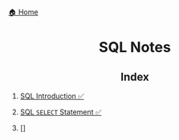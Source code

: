[🏠 Home](../../README.md)

<h1 style="text-align: center">SQL Notes</h1>

<h2 style="text-align: center">Index</h2>

1. [SQL Introduction ✅](./notes/1.%20SQL%20-%20Introduction.md)
2. [SQL `SELECT` Statement ✅](./notes/2.%20SQL%20-%20SELECT.md)

3. []